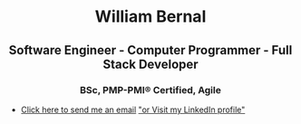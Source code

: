 <h1 align="center">William Bernal</h1>

<h2 align="center">Software Engineer - Computer Programmer - Full Stack Developer</h2>
<h3 align="center">BSc, PMP-PMI® Certified, Agile</h3>



- <a href="mailto:wjbernals@gmail.com?subject=Hi from your GitHub"> Click here to send me an email</a>  ["or Visit my LinkedIn profile"](https://www.linkedin.com/in/wbernal-it/ "visit my LinkedIn profile")



